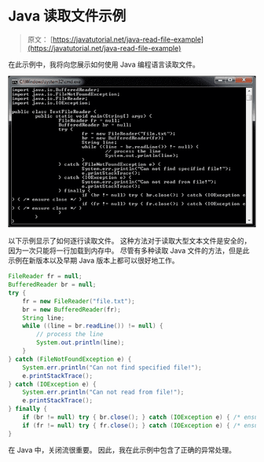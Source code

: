 # Java 读取文件示例

> 原文： [https://javatutorial.net/java-read-file-example](https://javatutorial.net/java-read-file-example)

在此示例中，我将向您展示如何使用 Java 编程语言读取文件。

![Java read file](img/deead70f6fd1edb6922ac5918fd82c41.jpg)

以下示例显示了如何逐行读取文件。 这种方法对于读取大型文本文件是安全的，因为一次只能将一行加载到内存中。 尽管有多种读取 Java 文件的方法，但是此示例在新版本以及早期 Java 版本上都可以很好地工作。

```java
FileReader fr = null;
BufferedReader br = null;
try {
	fr = new FileReader("file.txt");
	br = new BufferedReader(fr);
	String line;
	while ((line = br.readLine()) != null) {
		// process the line
		System.out.println(line);
	}
} catch (FileNotFoundException e) {
	System.err.println("Can not find specified file!");
	e.printStackTrace();
} catch (IOException e) {
	System.err.println("Can not read from file!");
	e.printStackTrace();
} finally {
	if (br != null) try { br.close(); } catch (IOException e) { /* ensure close */ }
	if (fr != null) try { fr.close(); } catch (IOException e) { /* ensure close */ }
}

```

在 Java 中，关闭流很重要。 因此，我在此示例中包含了正确的异常处理。